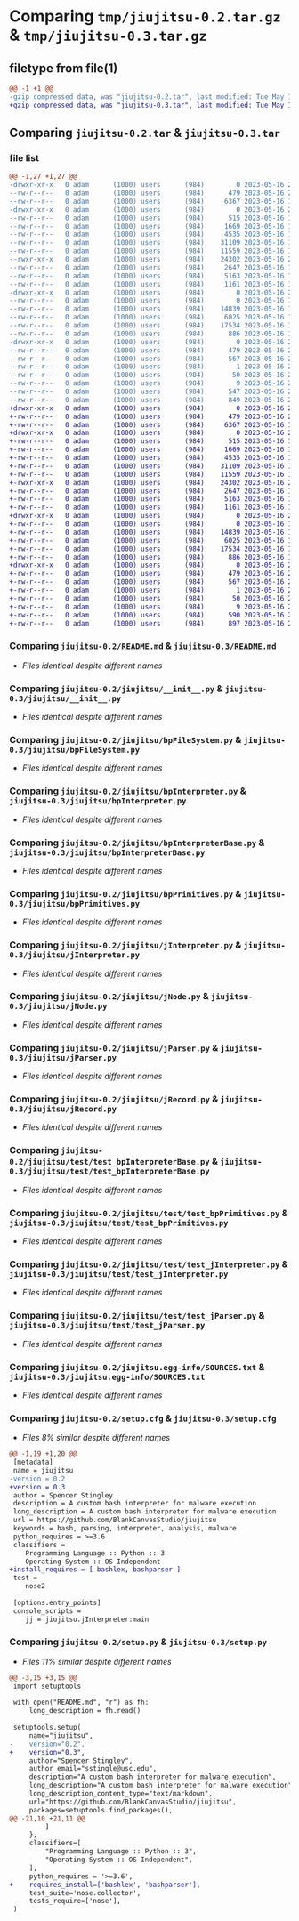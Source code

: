 # Comparing `tmp/jiujitsu-0.2.tar.gz` & `tmp/jiujitsu-0.3.tar.gz`

## filetype from file(1)

```diff
@@ -1 +1 @@
-gzip compressed data, was "jiujitsu-0.2.tar", last modified: Tue May 16 21:39:08 2023, max compression
+gzip compressed data, was "jiujitsu-0.3.tar", last modified: Tue May 16 22:36:13 2023, max compression
```

## Comparing `jiujitsu-0.2.tar` & `jiujitsu-0.3.tar`

### file list

```diff
@@ -1,27 +1,27 @@
-drwxr-xr-x   0 adam      (1000) users      (984)        0 2023-05-16 21:39:08.446642 jiujitsu-0.2/
--rw-r--r--   0 adam      (1000) users      (984)      479 2023-05-16 21:39:08.446642 jiujitsu-0.2/PKG-INFO
--rw-r--r--   0 adam      (1000) users      (984)     6367 2023-05-16 16:51:46.000000 jiujitsu-0.2/README.md
-drwxr-xr-x   0 adam      (1000) users      (984)        0 2023-05-16 21:39:08.446642 jiujitsu-0.2/jiujitsu/
--rw-r--r--   0 adam      (1000) users      (984)      515 2023-05-16 17:27:01.000000 jiujitsu-0.2/jiujitsu/__init__.py
--rw-r--r--   0 adam      (1000) users      (984)     1669 2023-05-16 16:52:45.000000 jiujitsu-0.2/jiujitsu/bpFileSystem.py
--rw-r--r--   0 adam      (1000) users      (984)     4535 2023-05-16 17:17:28.000000 jiujitsu-0.2/jiujitsu/bpInterpreter.py
--rw-r--r--   0 adam      (1000) users      (984)    31109 2023-05-16 17:28:34.000000 jiujitsu-0.2/jiujitsu/bpInterpreterBase.py
--rw-r--r--   0 adam      (1000) users      (984)    11559 2023-05-16 17:17:50.000000 jiujitsu-0.2/jiujitsu/bpPrimitives.py
--rwxr-xr-x   0 adam      (1000) users      (984)    24302 2023-05-16 20:09:57.000000 jiujitsu-0.2/jiujitsu/jInterpreter.py
--rw-r--r--   0 adam      (1000) users      (984)     2647 2023-05-16 16:52:45.000000 jiujitsu-0.2/jiujitsu/jNode.py
--rw-r--r--   0 adam      (1000) users      (984)     5163 2023-05-16 17:18:46.000000 jiujitsu-0.2/jiujitsu/jParser.py
--rw-r--r--   0 adam      (1000) users      (984)     1161 2023-05-16 17:18:52.000000 jiujitsu-0.2/jiujitsu/jRecord.py
-drwxr-xr-x   0 adam      (1000) users      (984)        0 2023-05-16 21:39:08.446642 jiujitsu-0.2/jiujitsu/test/
--rw-r--r--   0 adam      (1000) users      (984)        0 2023-05-16 16:51:46.000000 jiujitsu-0.2/jiujitsu/test/__init__.py
--rw-r--r--   0 adam      (1000) users      (984)    14839 2023-05-16 17:21:29.000000 jiujitsu-0.2/jiujitsu/test/test_bpInterpreterBase.py
--rw-r--r--   0 adam      (1000) users      (984)     6025 2023-05-16 17:22:31.000000 jiujitsu-0.2/jiujitsu/test/test_bpPrimitives.py
--rw-r--r--   0 adam      (1000) users      (984)    17534 2023-05-16 17:32:42.000000 jiujitsu-0.2/jiujitsu/test/test_jInterpreter.py
--rw-r--r--   0 adam      (1000) users      (984)      886 2023-05-16 17:25:00.000000 jiujitsu-0.2/jiujitsu/test/test_jParser.py
-drwxr-xr-x   0 adam      (1000) users      (984)        0 2023-05-16 21:39:08.446642 jiujitsu-0.2/jiujitsu.egg-info/
--rw-r--r--   0 adam      (1000) users      (984)      479 2023-05-16 21:39:08.000000 jiujitsu-0.2/jiujitsu.egg-info/PKG-INFO
--rw-r--r--   0 adam      (1000) users      (984)      567 2023-05-16 21:39:08.000000 jiujitsu-0.2/jiujitsu.egg-info/SOURCES.txt
--rw-r--r--   0 adam      (1000) users      (984)        1 2023-05-16 21:39:08.000000 jiujitsu-0.2/jiujitsu.egg-info/dependency_links.txt
--rw-r--r--   0 adam      (1000) users      (984)       50 2023-05-16 21:39:08.000000 jiujitsu-0.2/jiujitsu.egg-info/entry_points.txt
--rw-r--r--   0 adam      (1000) users      (984)        9 2023-05-16 21:39:08.000000 jiujitsu-0.2/jiujitsu.egg-info/top_level.txt
--rw-r--r--   0 adam      (1000) users      (984)      547 2023-05-16 21:39:08.446642 jiujitsu-0.2/setup.cfg
--rw-r--r--   0 adam      (1000) users      (984)      849 2023-05-16 21:38:24.000000 jiujitsu-0.2/setup.py
+drwxr-xr-x   0 adam      (1000) users      (984)        0 2023-05-16 22:36:13.816442 jiujitsu-0.3/
+-rw-r--r--   0 adam      (1000) users      (984)      479 2023-05-16 22:36:13.816442 jiujitsu-0.3/PKG-INFO
+-rw-r--r--   0 adam      (1000) users      (984)     6367 2023-05-16 16:51:46.000000 jiujitsu-0.3/README.md
+drwxr-xr-x   0 adam      (1000) users      (984)        0 2023-05-16 22:36:13.813108 jiujitsu-0.3/jiujitsu/
+-rw-r--r--   0 adam      (1000) users      (984)      515 2023-05-16 17:27:01.000000 jiujitsu-0.3/jiujitsu/__init__.py
+-rw-r--r--   0 adam      (1000) users      (984)     1669 2023-05-16 16:52:45.000000 jiujitsu-0.3/jiujitsu/bpFileSystem.py
+-rw-r--r--   0 adam      (1000) users      (984)     4535 2023-05-16 17:17:28.000000 jiujitsu-0.3/jiujitsu/bpInterpreter.py
+-rw-r--r--   0 adam      (1000) users      (984)    31109 2023-05-16 17:28:34.000000 jiujitsu-0.3/jiujitsu/bpInterpreterBase.py
+-rw-r--r--   0 adam      (1000) users      (984)    11559 2023-05-16 17:17:50.000000 jiujitsu-0.3/jiujitsu/bpPrimitives.py
+-rwxr-xr-x   0 adam      (1000) users      (984)    24302 2023-05-16 20:09:57.000000 jiujitsu-0.3/jiujitsu/jInterpreter.py
+-rw-r--r--   0 adam      (1000) users      (984)     2647 2023-05-16 16:52:45.000000 jiujitsu-0.3/jiujitsu/jNode.py
+-rw-r--r--   0 adam      (1000) users      (984)     5163 2023-05-16 17:18:46.000000 jiujitsu-0.3/jiujitsu/jParser.py
+-rw-r--r--   0 adam      (1000) users      (984)     1161 2023-05-16 17:18:52.000000 jiujitsu-0.3/jiujitsu/jRecord.py
+drwxr-xr-x   0 adam      (1000) users      (984)        0 2023-05-16 22:36:13.816442 jiujitsu-0.3/jiujitsu/test/
+-rw-r--r--   0 adam      (1000) users      (984)        0 2023-05-16 16:51:46.000000 jiujitsu-0.3/jiujitsu/test/__init__.py
+-rw-r--r--   0 adam      (1000) users      (984)    14839 2023-05-16 17:21:29.000000 jiujitsu-0.3/jiujitsu/test/test_bpInterpreterBase.py
+-rw-r--r--   0 adam      (1000) users      (984)     6025 2023-05-16 17:22:31.000000 jiujitsu-0.3/jiujitsu/test/test_bpPrimitives.py
+-rw-r--r--   0 adam      (1000) users      (984)    17534 2023-05-16 17:32:42.000000 jiujitsu-0.3/jiujitsu/test/test_jInterpreter.py
+-rw-r--r--   0 adam      (1000) users      (984)      886 2023-05-16 17:25:00.000000 jiujitsu-0.3/jiujitsu/test/test_jParser.py
+drwxr-xr-x   0 adam      (1000) users      (984)        0 2023-05-16 22:36:13.813108 jiujitsu-0.3/jiujitsu.egg-info/
+-rw-r--r--   0 adam      (1000) users      (984)      479 2023-05-16 22:36:13.000000 jiujitsu-0.3/jiujitsu.egg-info/PKG-INFO
+-rw-r--r--   0 adam      (1000) users      (984)      567 2023-05-16 22:36:13.000000 jiujitsu-0.3/jiujitsu.egg-info/SOURCES.txt
+-rw-r--r--   0 adam      (1000) users      (984)        1 2023-05-16 22:36:13.000000 jiujitsu-0.3/jiujitsu.egg-info/dependency_links.txt
+-rw-r--r--   0 adam      (1000) users      (984)       50 2023-05-16 22:36:13.000000 jiujitsu-0.3/jiujitsu.egg-info/entry_points.txt
+-rw-r--r--   0 adam      (1000) users      (984)        9 2023-05-16 22:36:13.000000 jiujitsu-0.3/jiujitsu.egg-info/top_level.txt
+-rw-r--r--   0 adam      (1000) users      (984)      590 2023-05-16 22:36:13.816442 jiujitsu-0.3/setup.cfg
+-rw-r--r--   0 adam      (1000) users      (984)      897 2023-05-16 22:35:51.000000 jiujitsu-0.3/setup.py
```

### Comparing `jiujitsu-0.2/README.md` & `jiujitsu-0.3/README.md`

 * *Files identical despite different names*

### Comparing `jiujitsu-0.2/jiujitsu/__init__.py` & `jiujitsu-0.3/jiujitsu/__init__.py`

 * *Files identical despite different names*

### Comparing `jiujitsu-0.2/jiujitsu/bpFileSystem.py` & `jiujitsu-0.3/jiujitsu/bpFileSystem.py`

 * *Files identical despite different names*

### Comparing `jiujitsu-0.2/jiujitsu/bpInterpreter.py` & `jiujitsu-0.3/jiujitsu/bpInterpreter.py`

 * *Files identical despite different names*

### Comparing `jiujitsu-0.2/jiujitsu/bpInterpreterBase.py` & `jiujitsu-0.3/jiujitsu/bpInterpreterBase.py`

 * *Files identical despite different names*

### Comparing `jiujitsu-0.2/jiujitsu/bpPrimitives.py` & `jiujitsu-0.3/jiujitsu/bpPrimitives.py`

 * *Files identical despite different names*

### Comparing `jiujitsu-0.2/jiujitsu/jInterpreter.py` & `jiujitsu-0.3/jiujitsu/jInterpreter.py`

 * *Files identical despite different names*

### Comparing `jiujitsu-0.2/jiujitsu/jNode.py` & `jiujitsu-0.3/jiujitsu/jNode.py`

 * *Files identical despite different names*

### Comparing `jiujitsu-0.2/jiujitsu/jParser.py` & `jiujitsu-0.3/jiujitsu/jParser.py`

 * *Files identical despite different names*

### Comparing `jiujitsu-0.2/jiujitsu/jRecord.py` & `jiujitsu-0.3/jiujitsu/jRecord.py`

 * *Files identical despite different names*

### Comparing `jiujitsu-0.2/jiujitsu/test/test_bpInterpreterBase.py` & `jiujitsu-0.3/jiujitsu/test/test_bpInterpreterBase.py`

 * *Files identical despite different names*

### Comparing `jiujitsu-0.2/jiujitsu/test/test_bpPrimitives.py` & `jiujitsu-0.3/jiujitsu/test/test_bpPrimitives.py`

 * *Files identical despite different names*

### Comparing `jiujitsu-0.2/jiujitsu/test/test_jInterpreter.py` & `jiujitsu-0.3/jiujitsu/test/test_jInterpreter.py`

 * *Files identical despite different names*

### Comparing `jiujitsu-0.2/jiujitsu/test/test_jParser.py` & `jiujitsu-0.3/jiujitsu/test/test_jParser.py`

 * *Files identical despite different names*

### Comparing `jiujitsu-0.2/jiujitsu.egg-info/SOURCES.txt` & `jiujitsu-0.3/jiujitsu.egg-info/SOURCES.txt`

 * *Files identical despite different names*

### Comparing `jiujitsu-0.2/setup.cfg` & `jiujitsu-0.3/setup.cfg`

 * *Files 8% similar despite different names*

```diff
@@ -1,19 +1,20 @@
 [metadata]
 name = jiujitsu
-version = 0.2
+version = 0.3
 author = Spencer Stingley
 description = A custom bash interpreter for malware execution
 long_description = A custom bash interpreter for malware execution
 url = https://github.com/BlankCanvasStudio/jiujitsu
 keywords = bash, parsing, interpreter, analysis, malware
 python_requires = >=3.6
 classifiers = 
 	Programming Language :: Python :: 3
 	Operating System :: OS Independent
+install_requires = [ bashlex, bashparser ]
 test = 
 	nose2
 
 [options.entry_points]
 console_scripts = 
 	jj = jiujitsu.jInterpreter:main
```

### Comparing `jiujitsu-0.2/setup.py` & `jiujitsu-0.3/setup.py`

 * *Files 11% similar despite different names*

```diff
@@ -3,15 +3,15 @@
 import setuptools
 
 with open("README.md", "r") as fh:
     long_description = fh.read()
 
 setuptools.setup(
     name="jiujitsu",
-    version="0.2",
+    version="0.3",
     author="Spencer Stingley",
     author_email="sstingle@usc.edu",
     description="A custom bash interpreter for malware execution",
     long_description="A custom bash interpreter for malware execution",
     long_description_content_type="text/markdown",
     url="https://github.com/BlankCanvasStudio/jiujitsu",
     packages=setuptools.find_packages(),
@@ -21,10 +21,11 @@
         ]
     },
     classifiers=[
         "Programming Language :: Python :: 3",
         "Operating System :: OS Independent",
     ],
     python_requires = '>=3.6',
+    requires_install=['bashlex', 'bashparser'],
     test_suite='nose.collector',
     tests_require=['nose'],
 )
```

